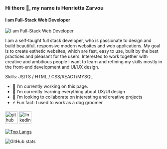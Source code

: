 ### Hi there 👋, my name is Henrietta Zarvou
#### I am Full-Stack Web Developer
![I am Full-Stack Web Developer](https://arturssmirnovs.github.io/github-profile-readme-generator/images/banner.png)

 I am a self-taught full stack developer, who is passionate to design and build beautiful, responsive modern websites and web applications. My goal is to create esthetic websites, which are fast, easy to use, built by the best practices and pleasant for the users. Interested to work together with creative and ambitious people I want to learn and refining my skills mostly in the front-end development and UI/UX design.

Skills:  JS/TS / HTML / CSS/REACT/MYSQL

- 🔭 I’m currently working on this page. 
- 🌱 I’m currently learning everything about UX/UI design 
- 👯 I’m looking to collaborate on interesting and creative projects 
- ⚡ Fun fact: I used to work as a dog groomer 


[<img src='https://cdn.jsdelivr.net/npm/simple-icons@3.0.1/icons/github.svg' alt='github' height='40'>](https://github.com/https://github.com/haneza)  [<img src='https://cdn.jsdelivr.net/npm/simple-icons@3.0.1/icons/linkedin.svg' alt='linkedin' height='40'>](https://www.linkedin.com/in/https://linkedin/henriettazarvou/)  

[![Top Langs](https://github-readme-stats.vercel.app/api/top-langs/?username=https://github.com/haneza)](https://github.com/anuraghazra/github-readme-stats)

![GitHub stats](https://github-readme-stats.vercel.app/api?username=https://github.com/haneza&show_icons=true)  

